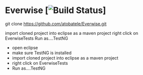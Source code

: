 # Everwise [![Build Status](https://circleci.com/gh/atobatele/Everwise/tree/master.svg?style=shield)]


git clone https://github.com/atobatele/Everwise.git



import cloned project into eclipse as a maven project
right click on EverwiseTests
Run as....TestNG

 - open eclipse
  - make sure TestNG is installed
  - import cloned project into eclipse as a maven project
  - right click on EverwiseTests
  - Run as....TestNG

  
